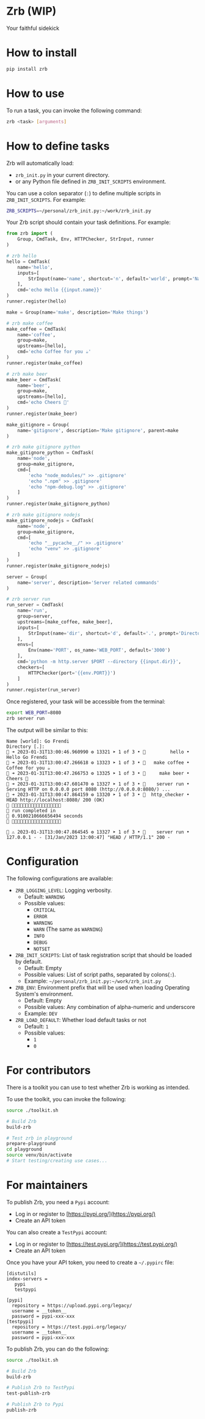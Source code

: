 # Zrb (WIP)

Your faithful sidekick

# How to install

```bash
pip install zrb
```

# How to use

To run a task, you can invoke the following command:

```bash
zrb <task> [arguments]
```

# How to define tasks

Zrb will automatically load:

- `zrb_init.py` in your current directory.
- or any Python file defined in `ZRB_INIT_SCRIPTS` environment.

You can use a colon separator (`:`) to define multiple scripts in `ZRB_INIT_SCRIPTS`. For example:

```bash
ZRB_SCRIPTS=~/personal/zrb_init.py:~/work/zrb_init.py
```

Your Zrb script should contain your task definitions. For example:

```python
from zrb import (
    Group, CmdTask, Env, HTTPChecker, StrInput, runner
)

# zrb hello
hello = CmdTask(
    name='hello',
    inputs=[
        StrInput(name='name', shortcut='n', default='world', prompt='Name')
    ],
    cmd='echo Hello {{input.name}}'
)
runner.register(hello)

make = Group(name='make', description='Make things')

# zrb make coffee
make_coffee = CmdTask(
    name='coffee',
    group=make,
    upstreams=[hello],
    cmd='echo Coffee for you ☕'
)
runner.register(make_coffee)

# zrb make beer
make_beer = CmdTask(
    name='beer',
    group=make,
    upstreams=[hello],
    cmd='echo Cheers 🍺'
)
runner.register(make_beer)

make_gitignore = Group(
    name='gitignore', description='Make gitignore', parent=make
)

# zrb make gitignore python
make_gitignore_python = CmdTask(
    name='node',
    group=make_gitignore,
    cmd=[
        'echo "node_modules/" >> .gitignore'
        'echo ".npm" >> .gitignore'
        'echo "npm-debug.log" >> .gitignore'
    ]
)
runner.register(make_gitignore_python)

# zrb make gitignore nodejs
make_gitignore_nodejs = CmdTask(
    name='node',
    group=make_gitignore,
    cmd=[
        'echo "__pycache__/" >> .gitignore'
        'echo "venv" >> .gitignore'
    ]
)
runner.register(make_gitignore_nodejs)

server = Group(
    name='server', description='Server related commands'
)

# zrb server run
run_server = CmdTask(
    name='run',
    group=server,
    upstreams=[make_coffee, make_beer],
    inputs=[
        StrInput(name='dir', shortcut='d', default='.', prompt='Directory')
    ],
    envs=[
        Env(name='PORT', os_name='WEB_PORT', default='3000')
    ],
    cmd='python -m http.server $PORT --directory {{input.dir}}',
    checkers=[
        HTTPChecker(port='{{env.PORT}}')
    ]
)
runner.register(run_server)
```

Once registered, your task will be accessible from the terminal:

```bash
export WEB_PORT=8080
zrb server run
```

The output will be similar to this:

```
Name [world]: Go Frendi
Directory [.]:
🤖 ➜ 2023-01-31T13:00:46.960990 ⚙ 13321 ➤ 1 of 3 • 🍈         hello • Hello Go Frendi
🤖 ➜ 2023-01-31T13:00:47.266618 ⚙ 13323 ➤ 1 of 3 • 🐯   make coffee • Coffee for you ☕
🤖 ➜ 2023-01-31T13:00:47.266753 ⚙ 13325 ➤ 1 of 3 • 🦁     make beer • Cheers 🍺
🤖 ➜ 2023-01-31T13:00:47.601470 ⚙ 13327 ➤ 1 of 3 • 🦁    server run • Serving HTTP on 0.0.0.0 port 8080 (http://0.0.0.0:8080/) ...
🤖 ➜ 2023-01-31T13:00:47.864159 ⚙ 13320 ➤ 1 of 3 • 🐨  http_checker • HEAD http://localhost:8080/ 200 (OK)
🤖 🎉🎉🎉🎉🎉🎉🎉🎉🎉🎉🎉🎉🎉🎉🎉🎉🎉🎉
🤖 run completed in
🤖 0.9100210666656494 seconds
🤖 🎉🎉🎉🎉🎉🎉🎉🎉🎉🎉🎉🎉🎉🎉🎉🎉🎉🎉

🤖 ⚠ 2023-01-31T13:00:47.864545 ⚙ 13327 ➤ 1 of 3 • 🦁    server run • 127.0.0.1 - - [31/Jan/2023 13:00:47] "HEAD / HTTP/1.1" 200 -
```

# Configuration

The following configurations are available:

- `ZRB_LOGGING_LEVEL`: Logging verbosity.
    - Default: `WARNING`
    - Possible values:
        - `CRITICAL`
        - `ERROR`
        - `WARNING`
        - `WARN` (The same as `WARNING`)
        - `INFO`
        - `DEBUG`
        - `NOTSET`
- `ZRB_INIT_SCRIPTS`: List of task registration script that should be loaded by default.
    - Default: Empty
    - Possible values: List of script paths, separated by colons(`:`).
    - Example: `~/personal/zrb_init.py:~/work/zrb_init.py`
- `ZRB_ENV`: Environment prefix that will be used when loading Operating System's environment.
    - Default: Empty
    - Possible values: Any combination of alpha-numeric and underscore
    - Example: `DEV`
- `ZRB_LOAD_DEFAULT`: Whether load default tasks or not
    - Default: `1`
    - Possible values:
        - `1`
        - `0`

# For contributors

There is a toolkit you can use to test whether Zrb is working as intended.

To use the toolkit, you can invoke the following:

```bash
source ./toolkit.sh

# Build Zrb
build-zrb

# Test zrb in playground
prepare-playground
cd playground
source venv/bin/activate
# Start testing/creating use cases...
```


# For maintainers

To publish Zrb, you need a `Pypi` account:

- Log in or register to [https://pypi.org/](https://pypi.org/)
- Create an API token

You can also create a `TestPypi` account:

- Log in or register to [https://test.pypi.org/](https://test.pypi.org/)
- Create an API token

Once you have your API token, you need to create a `~/.pypirc` file:

```
[distutils]
index-servers =
   pypi
   testpypi

[pypi]
  repository = https://upload.pypi.org/legacy/
  username = __token__
  password = pypi-xxx-xxx
[testpypi]
  repository = https://test.pypi.org/legacy/
  username = __token__
  password = pypi-xxx-xxx
```

To publish Zrb, you can do the following:

```bash
source ./toolkit.sh

# Build Zrb
build-zrb

# Publish Zrb to TestPypi
test-publish-zrb

# Publish Zrb to Pypi
publish-zrb
```
